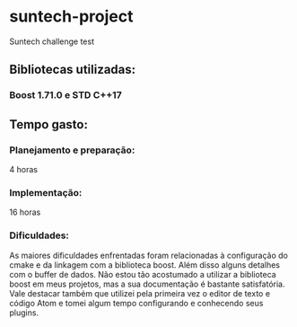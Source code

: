 # suntech-project
Suntech challenge test

## Bibliotecas utilizadas: 
### Boost 1.71.0 e STD C++17

## Tempo gasto:
### Planejamento e preparação:
4 horas
### Implementação:
16 horas
### Dificuldades:
As maiores dificuldades enfrentadas foram relacionadas à configuração do cmake e da linkagem com a biblioteca boost. Além disso alguns detalhes com o buffer de dados. Não estou tão acostumado a utilizar a biblioteca boost em meus projetos, mas a sua documentação é bastante satisfatória. Vale destacar também que utilizei pela primeira vez o editor de texto e código Atom e tomei algum tempo configurando e conhecendo seus plugins.
